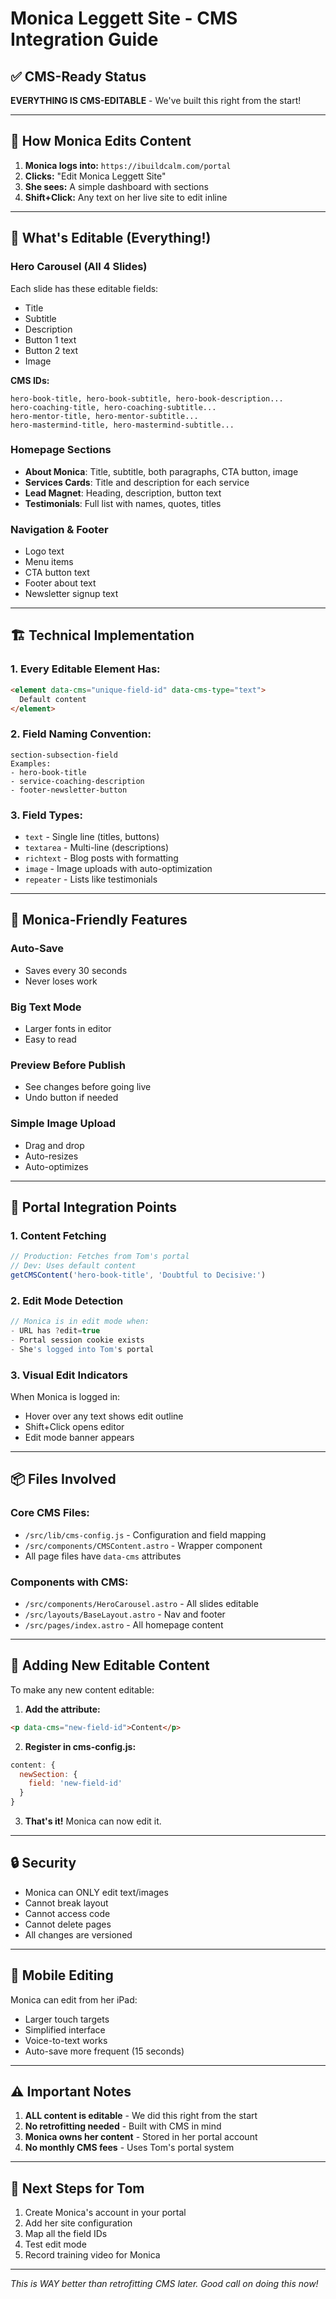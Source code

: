 # Monica Leggett Site - CMS Integration Guide

## ✅ CMS-Ready Status

**EVERYTHING IS CMS-EDITABLE** - We've built this right from the start!

---

## 🎯 How Monica Edits Content

1. **Monica logs into:** `https://ibuildcalm.com/portal`
2. **Clicks:** "Edit Monica Leggett Site"
3. **She sees:** A simple dashboard with sections
4. **Shift+Click:** Any text on her live site to edit inline

---

## 📝 What's Editable (Everything!)

### Hero Carousel (All 4 Slides)
Each slide has these editable fields:
- Title
- Subtitle  
- Description
- Button 1 text
- Button 2 text
- Image

**CMS IDs:**
```
hero-book-title, hero-book-subtitle, hero-book-description...
hero-coaching-title, hero-coaching-subtitle...
hero-mentor-title, hero-mentor-subtitle...
hero-mastermind-title, hero-mastermind-subtitle...
```

### Homepage Sections
- **About Monica**: Title, subtitle, both paragraphs, CTA button, image
- **Services Cards**: Title and description for each service
- **Lead Magnet**: Heading, description, button text
- **Testimonials**: Full list with names, quotes, titles

### Navigation & Footer
- Logo text
- Menu items
- CTA button text
- Footer about text
- Newsletter signup text

---

## 🏗️ Technical Implementation

### 1. Every Editable Element Has:
```html
<element data-cms="unique-field-id" data-cms-type="text">
  Default content
</element>
```

### 2. Field Naming Convention:
```
section-subsection-field
Examples:
- hero-book-title
- service-coaching-description  
- footer-newsletter-button
```

### 3. Field Types:
- `text` - Single line (titles, buttons)
- `textarea` - Multi-line (descriptions)
- `richtext` - Blog posts with formatting
- `image` - Image uploads with auto-optimization
- `repeater` - Lists like testimonials

---

## 👵 Monica-Friendly Features

### Auto-Save
- Saves every 30 seconds
- Never loses work

### Big Text Mode
- Larger fonts in editor
- Easy to read

### Preview Before Publish
- See changes before going live
- Undo button if needed

### Simple Image Upload
- Drag and drop
- Auto-resizes
- Auto-optimizes

---

## 🔗 Portal Integration Points

### 1. Content Fetching
```javascript
// Production: Fetches from Tom's portal
// Dev: Uses default content
getCMSContent('hero-book-title', 'Doubtful to Decisive:')
```

### 2. Edit Mode Detection
```javascript
// Monica is in edit mode when:
- URL has ?edit=true
- Portal session cookie exists
- She's logged into Tom's portal
```

### 3. Visual Edit Indicators
When Monica is logged in:
- Hover over any text shows edit outline
- Shift+Click opens editor
- Edit mode banner appears

---

## 📦 Files Involved

### Core CMS Files:
- `/src/lib/cms-config.js` - Configuration and field mapping
- `/src/components/CMSContent.astro` - Wrapper component
- All page files have `data-cms` attributes

### Components with CMS:
- `/src/components/HeroCarousel.astro` - All slides editable
- `/src/layouts/BaseLayout.astro` - Nav and footer
- `/src/pages/index.astro` - All homepage content

---

## 🚀 Adding New Editable Content

To make any new content editable:

1. **Add the attribute:**
```html
<p data-cms="new-field-id">Content</p>
```

2. **Register in cms-config.js:**
```javascript
content: {
  newSection: {
    field: 'new-field-id'
  }
}
```

3. **That's it!** Monica can now edit it.

---

## 🔒 Security

- Monica can ONLY edit text/images
- Cannot break layout
- Cannot access code
- Cannot delete pages
- All changes are versioned

---

## 📱 Mobile Editing

Monica can edit from her iPad:
- Larger touch targets
- Simplified interface
- Voice-to-text works
- Auto-save more frequent (15 seconds)

---

## ⚠️ Important Notes

1. **ALL content is editable** - We did this right from the start
2. **No retrofitting needed** - Built with CMS in mind
3. **Monica owns her content** - Stored in her portal account
4. **No monthly CMS fees** - Uses Tom's portal system

---

## 🎯 Next Steps for Tom

1. Create Monica's account in your portal
2. Add her site configuration
3. Map all the field IDs
4. Test edit mode
5. Record training video for Monica

---

*This is WAY better than retrofitting CMS later. Good call on doing this now!*